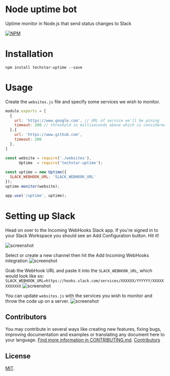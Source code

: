 # Node uptime bot

Uptime monitor in Node.js that send status changes to Slack

[![NPM](https://nodei.co/npm/techstar-uptime.png?downloads=true&downloadRank=true&stars=true)](https://nodei.co/npm/techstar-uptime/)

# Installation

```
npm install techstar-uptime --save
```

# Usage

Create the `websites.js` file and specify some services we wish to monitor.

```js
module.exports = [
  {
    url: 'https://www.google.com', // URL of service we'll be pining
    timeout: 200 // threshold in milliseconds above which is considered degraded performance
  },{
    url: 'https://www.github.com',
    timeout: 200 
  },
]
```

```js
const website = require('./websites'),
      Uptime  = require('techstar-uptime');
      
const uptime = new Uptime({
  SLACK_WEBHOOK_URL: 'SLACK_WEBHOOK_URL'
});
uptime.monitor(website);

app.use('/uptime', uptime);
```

# Setting up Slack

Head on over to the Incoming WebHooks Slack app. If you're signed in to your Slack Workspace you should see an Add Configuration button. Hit it!

![screenshot](https://github.com/techstar-cloud/techstar-uptime/blob/master/public/img/image1.png)

Select or create a new channel then hit the Add Incoming WebHooks integration
![screenshot](https://github.com/techstar-cloud/techstar-uptime/blob/master/public/img/image2.png)

Grab the WebHook URL and paste it into the `SLACK_WEBHOOK_URL`, which would look like so:
`SLACK_WEBHOOK_URL=https://hooks.slack.com/services/XXXXXX/YYYYYY/XXXXXXXXXXXX`
![screenshot](https://github.com/techstar-cloud/techstar-uptime/blob/master/public/img/image3.png)

You can update `websites.js` with the services you wish to monitor and throw the code up on a server.
![screenshot](https://github.com/techstar-cloud/techstar-uptime/blob/master/public/img/image4.png)

## Contributors

You may contribute in several ways like creating new features, fixing bugs, improving documentation and examples
or translating any document here to your language. [Find more information in CONTRIBUTING.md](CONTRIBUTING.md).
<a href="https://github.com/techstar-cloud/techstar-uptime/graphs/contributors">Contributors</a>

## License

[MIT](LICENSE).
